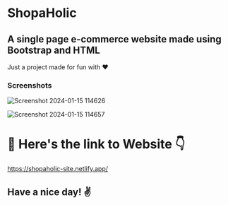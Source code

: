 # ShopaHolic 
## A single page e-commerce website made using Bootstrap and HTML 
Just a project made for fun with ❤️

### Screenshots
![Screenshot 2024-01-15 114626](https://github.com/DeadpoolX7/ShopaHolic-/assets/102269992/cc469ef8-6d4e-4b32-b257-f956a540c9ee)

![Screenshot 2024-01-15 114657](https://github.com/DeadpoolX7/ShopaHolic-/assets/102269992/834e62f3-1a1d-42b1-8553-451849c703e6)

# 🔗 Here's the link to Website 👇
https://shopaholic-site.netlify.app/

## Have a nice day! ✌️
